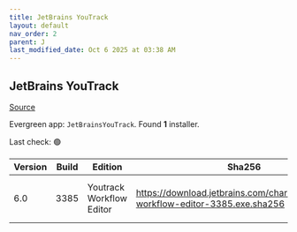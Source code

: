 ```yaml
---
title: JetBrains YouTrack
layout: default
nav_order: 2
parent: J
last_modified_date: Oct 6 2025 at 03:38 AM
---
```


## JetBrains YouTrack

[Source](https://www.jetbrains.com/youtrack)

Evergreen app: `JetBrainsYouTrack`. Found **1** installer.

Last check: 🟢

| Version | Build | Edition                  | Sha256                                                                           | Date     | Size      | Type | URI                                                                                                                                                    |
| ------- | ----- | ------------------------ | -------------------------------------------------------------------------------- | -------- | --------- | ---- | ------------------------------------------------------------------------------------------------------------------------------------------------------ |
| 6.0     | 3385  | Youtrack Workflow Editor | https://download.jetbrains.com/charisma/youtrack-workflow-editor-3385.exe.sha256 | 9/3/2017 | 126796160 | exe  | [https://download.jetbrains.com/charisma/youtrack-workflow-editor-3385.exe](https://download.jetbrains.com/charisma/youtrack-workflow-editor-3385.exe) |
